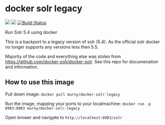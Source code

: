# docker solr legacy
[![](https://images.microbadger.com/badges/image/murny/docker-solr-legacy.svg)](https://microbadger.com/images/murny/docker-solr-legacy "Get your own image badge on microbadger.com")
[![](https://images.microbadger.com/badges/version/murny/docker-solr-legacy.svg)](docker-solr-legacy "Get your own version badge on microbadger.com")
[![Build Status](https://travis-ci.org/murny/docker-solr-legacy.svg?branch=master)](https://travis-ci.org/murny/docker-solr-legacy)

Run Solr 5.4 using docker 

This is a backport to a legacy version of solr (5.4). As the official solr docker no longer supports any versions less then 5.5.

Majority of the code and everything else was stolen from https://github.com/docker-solr/docker-solr. See this repo for documenation and information.

## How to use this image
Pull down image: `docker pull murny/docker-solr-legacy`

Run the image, mapping your ports to your localmachine: `docker run -p 8983:8983 murny/docker-solr-legacy`

Open brower and navigate to `http://localhost:8983/solr`
